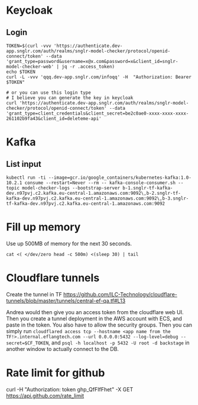 
# Keycloak
## Login
```
TOKEN=$(curl -vvv 'https://authenticate.dev-app.snglr.com/auth/realms/snglr-model-checker/protocol/openid-connect/token' --data 'grant_type=password&username=x@x.com&password=x&client_id=snglr-model-checker-web' | jq -r .access_token)
echo $TOKEN
curl -L -vvv 'qqq.dev-app.snglr.com/infoqq' -H  "Authorization: Bearer $TOKEN"

# or you can use this login type
# I believe you can generate the key in keycloak
curl 'https://authenticate.dev-app.snglr.com/auth/realms/snglr-model-checker/protocol/openid-connect/token' --data 'grant_type=client_credentials&client_secret=be2c0ae0-xxxx-xxxx-xxxx-261102b9fa43&client_id=deleteme-api'
```

# Kafka
## List input
```
kubectl run -ti --image=gcr.io/google_containers/kubernetes-kafka:1.0-10.2.1 consume --restart=Never --rm -- kafka-console-consumer.sh --topic model-checker-logs --bootstrap-server b-1.snglr-tf-kafka-dev.n97pvj.c2.kafka.eu-central-1.amazonaws.com:9092\,b-2.snglr-tf-kafka-dev.n97pvj.c2.kafka.eu-central-1.amazonaws.com:9092\,b-3.snglr-tf-kafka-dev.n97pvj.c2.kafka.eu-central-1.amazonaws.com:9092
```

# Fill up memory
Use up 500MB of memory for the next 30 seconds.
```
cat <( </dev/zero head -c 500m) <(sleep 30) | tail
```

# Cloudflare tunnels
Create the tunnel in TF
https://github.com/ILC-Technology/cloudflare-tunnels/blob/master/tunnels/central-ef-qa.tf#L13

Andrea would then give you an access token from the cloudflare web UI. Then you create a tunnel deployment in the AWS account with ECS, and paste in the token. You also have to allow the security groups.
Then you can simply run `cloudflared access tcp --hostname <app name from the TF!>.internal.eflangtech.com --url 0.0.0.0:5432 --log-level=debug --secret=$CF_TOKEN`, and `psql -h localhost -p 5432 -U root -d backstage` in another window to actually connect to the DB.

# Rate limit for github

curl -H "Authorization: token ghp_QfFIfFhet" -X GET https://api.github.com/rate_limit
